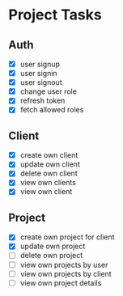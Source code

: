 # Project Tasks

## Auth

- [x] user signup
- [x] user signin
- [x] user signout
- [x] change user role
- [x] refresh token
- [x] fetch allowed roles

## Client

- [x] create own client
- [x] update own client
- [x] delete own client
- [x] view own clients
- [x] view own client

## Project

- [x] create own project for client
- [x] update own project
- [ ] delete own project
- [ ] view own projects by user
- [ ] view own projects by client
- [ ] view own project details
